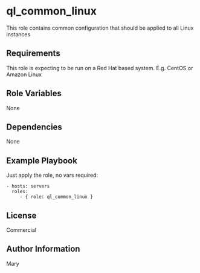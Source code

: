 ql_common_linux
===============

This role contains common configuration that should be applied to all Linux instances

Requirements
------------

This role is expecting to be run on a Red Hat based system.  E.g. CentOS or Amazon Linux

Role Variables
--------------

None

Dependencies
------------

None

Example Playbook
----------------

Just apply the role, no vars required:

    - hosts: servers
      roles:
         - { role: ql_common_linux }

License
-------

Commercial

Author Information
------------------

Mary